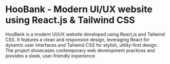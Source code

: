 # HooBank - Modern UI/UX website using React.js & Tailwind CSS
HooBank is a modern UI/UX website developed using React.js and Tailwind CSS. It features a clean and responsive design, leveraging React for dynamic user interfaces and Tailwind CSS for stylish, utility-first design. The project showcases contemporary web development practices and provides a sleek, user-friendly experience.

